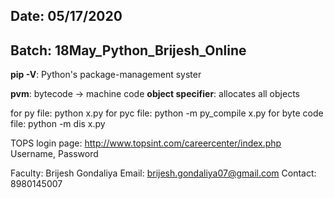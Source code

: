 Date: 05/17/2020
------------------------------------
Batch: 18May_Python_Brijesh_Online
------------------------------------
**pip -V**: Python's package-management syster

**pvm**: bytecode -> machine code
**object specifier**: allocates all objects

for py file: python x.py
for pyc file: python -m py_compile x.py
for byte code file: python -m dis x.py

TOPS login page: http://www.topsint.com/careercenter/index.php
Username, Password

Faculty: Brijesh Gondaliya
Email: brijesh.gondaliya07@gmail.com
Contact: 8980145007
